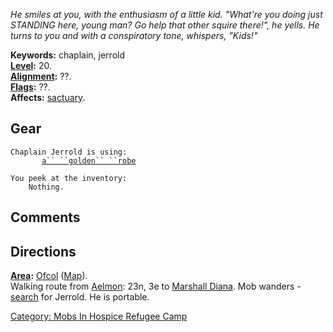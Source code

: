 *He smiles at you, with the enthusiasm of a little kid. "What're you
doing just STANDING here, young man? Go help that other squire there!",
he yells. He turns to you and with a conspiratory tone, whispers,
"Kids!"*

**Keywords:** chaplain, jerrold  
**[Level](Level "wikilink"):** 20.  
**[Alignment](Alignment "wikilink"):** ??.  
**[Flags](:Category:_Mob_Types "wikilink"):** ??.  
**Affects:** [sactuary](Sanctuary "wikilink").  

## Gear

`Chaplain Jerrold is using:`  
`    `<worn about body>`   `[`a`` ``golden`` ``robe`](Golden_Robe "wikilink")

`You peek at the inventory:`  
`    Nothing.`

## Comments

## Directions

**[Area](:Category:_Areas "wikilink"):**
[Ofcol](:Category:_Ofcol "wikilink") ([Map](Ofcol_Map "wikilink")).  
Walking route from [Aelmon](Aelmon "wikilink"): 23n, 3e to [Marshall
Diana](Marshall_Diana "wikilink"). Mob wanders -
[search](Track "wikilink") for Jerrold. He is portable.

[Category: Mobs In Hospice Refugee
Camp](Category:_Mobs_In_Hospice_Refugee_Camp "wikilink")
